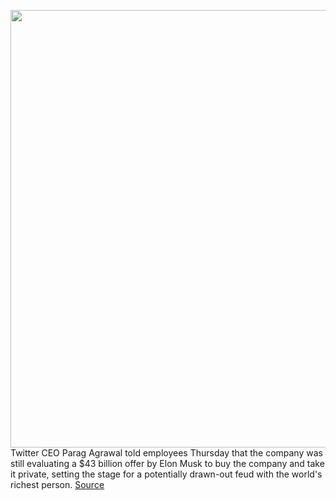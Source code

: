 <img src='https://cdn.vox-cdn.com/thumbor/OsDaqVpvj_F5ReuI2x6SC7XRJTU=/0x0:2040x1338/1200x800/filters:focal(857x506:1183x832)/cdn.vox-cdn.com/uploads/chorus_image/image/70750530/twitter-logo-stock-new-york-stock-exchange1_2040.0.jpg' width='700px' /><br/>
Twitter CEO Parag Agrawal told employees Thursday that the company was still evaluating a $43 billion offer by Elon Musk to buy the company and take it private, setting the stage for a potentially drawn-out feud with the world's richest person.
<a href='https://www.theverge.com/2022/4/14/23025903/twitter-ceo-board-elon-musk-takeover-still-evaluating'> Source <a/>